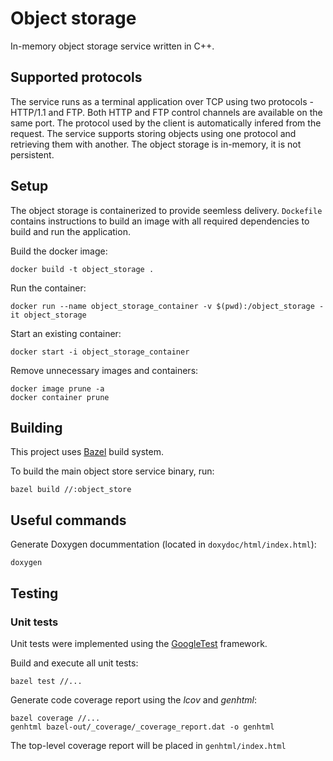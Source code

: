 # Object storage
In-memory object storage service written in C++. 

## Supported protocols
The service runs as a terminal application over TCP using two protocols - HTTP/1.1 and FTP. 
Both HTTP and FTP control channels are available on the same port. The protocol used by the client is automatically infered from the request.
The service supports storing objects using one protocol and retrieving them with another.
The object storage is in-memory, it is not persistent.

## Setup
The object storage is containerized to provide seemless delivery.
`Dockefile` contains instructions to build an image with all required dependencies to build and run the application.

Build the docker image:
```
docker build -t object_storage .
```

Run the container:
```
docker run --name object_storage_container -v $(pwd):/object_storage -it object_storage
```

Start an existing container:
```
docker start -i object_storage_container
```

Remove unnecessary images and containers:
```
docker image prune -a
docker container prune
```

## Building
This project uses [Bazel](https://bazel.build/) build system.

To build the main object store service binary, run:
```
bazel build //:object_store 
```

## Useful commands
Generate Doxygen docummentation (located in `doxydoc/html/index.html`):
```
doxygen
```


## Testing
### Unit tests
Unit tests were implemented using the [GoogleTest](https://github.com/google/googletest) framework.

Build and execute all unit tests:
```
bazel test //...
```

Generate code coverage report using the _lcov_ and _genhtml_:
```
bazel coverage //...
genhtml bazel-out/_coverage/_coverage_report.dat -o genhtml
```

The top-level coverage report will be placed in `genhtml/index.html`
